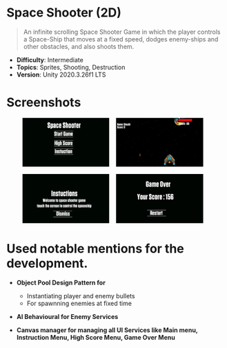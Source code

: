 # Space Shooter (2D)

> An infinite scrolling Space Shooter Game in which the player controls a Space-Ship that moves at a fixed speed, dodges enemy-ships and other obstacles, and also shoots them.

- **Difficulty**: Intermediate
- **Topics**: Sprites, Shooting, Destruction
- **Version**: Unity 2020.3.26f1 LTS

# Screenshots

<p align="center">
<img src="/Atachments/1.png" width="40%" height="40%"> &nbsp&nbsp
<img src="/Atachments/2.png" width="40%" height="40%"> &nbsp&nbsp
 </p>
 <p align="center">
<img src="/Atachments/4.png" width="40%" height="40%"> &nbsp&nbsp
<img src="/Atachments/5.png" width="40%" height="40%"> &nbsp&nbsp
</p>


# Used notable mentions for the development.

* **Object Pool Design Pattern for**
  * Instantiating player and enemy bullets
  * For spawnning enemies at fixed time

* **AI Behavioural for Enemy Services**
  
* **Canvas manager for managing all UI Services like Main menu, Instruction Menu, High Score Menu, Game Over Menu**
  


